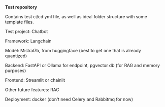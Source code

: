 **Test repository**

Contains test ci/cd yml file, as well as ideal folder structure with some template files. 

Test project: Chatbot

Framework: Langchain

Model: Mistral7b, from huggingface (best to get one that is already quantized)

Backend: FastAPI or Ollama for endpoint, pgvector db (for RAG and memory purposes)

Frontend: Streamlit or chainlit

Other future features: RAG

Deployment: docker (don't need Celery and Rabbitmq for now)

